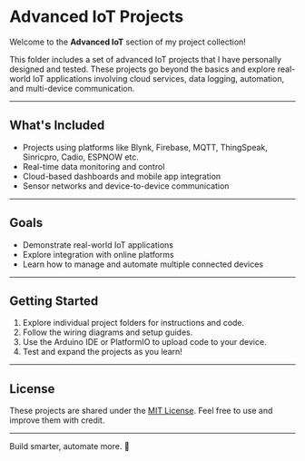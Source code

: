 # Advanced IoT Projects

Welcome to the **Advanced IoT** section of my project collection!

This folder includes a set of advanced IoT projects that I have personally designed and tested. 
These projects go beyond the basics and explore real-world IoT applications involving cloud services, 
data logging, automation, and multi-device communication.

---

## What's Included

- Projects using platforms like Blynk, Firebase, MQTT, ThingSpeak, Sinricpro, Cadio, ESPNOW etc.
- Real-time data monitoring and control
- Cloud-based dashboards and mobile app integration
- Sensor networks and device-to-device communication

---

## Goals

- Demonstrate real-world IoT applications
- Explore integration with online platforms
- Learn how to manage and automate multiple connected devices

---

## Getting Started

1. Explore individual project folders for instructions and code.
2. Follow the wiring diagrams and setup guides.
3. Use the Arduino IDE or PlatformIO to upload code to your device.
4. Test and expand the projects as you learn!

---

## License

These projects are shared under the [MIT License](../LICENSE). Feel free to use and improve them with credit.

---

Build smarter, automate more. 🚀
